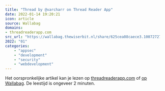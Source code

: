 ```yaml
---
title: "Thread by @varcharr on Thread Reader App"
date: 2022-01-14 19:20:21
icon: article
source: Wallabag
domains:
- threadreaderapp.com
src_url: "https://wallabag.thewiserbit.nl/share/625cea08caece3.10072727"
2022: "01"
categories:
    - "appsec"
    - "development"
    - "security"
    - "webdevelopment"
---
```

Het oorspronkelijke artikel kan je lezen op [threadreaderapp.com](https://threadreaderapp.com/thread/1481682966334132231.html) of [op Wallabag](https://wallabag.thewiserbit.nl/share/625cea08caece3.10072727). De leestijd is ongeveer 2 minuten.